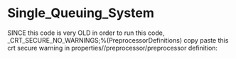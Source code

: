 # Single_Queuing_System
SINCE this code is very OLD in order to run this code, 
_CRT_SECURE_NO_WARNINGS;%(PreprocessorDefinitions)
copy paste this crt secure warning in properties//preprocessor/preprocessor definition:  
